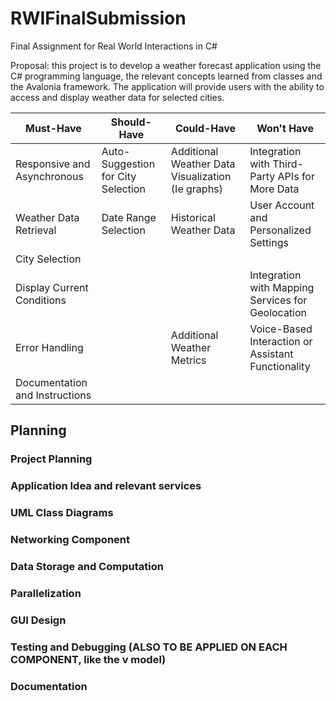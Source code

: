 # RWIFinalSubmission
Final Assignment for Real World Interactions in C#

Proposal:
this project is to develop a weather forecast application using the C# programming language, the relevant concepts learned from classes and the Avalonia framework. 
The application will provide users with the ability to access and display weather data for selected cities.

| Must-Have                  | Should-Have                         | Could-Have                             | Won't Have                         |
|----------------------------|-------------------------------------|----------------------------------------|----------------------------------------------------|
| Responsive and Asynchronous | Auto-Suggestion for City Selection   | Additional Weather Data Visualization (Ie graphs)  | Integration with Third-Party APIs for More Data    |
| Weather Data Retrieval     | Date Range Selection                 | Historical Weather Data                 | User Account and Personalized Settings             |
| City Selection             |  |     |       |
| Display Current Conditions |           |           | Integration with Mapping Services for Geolocation |
| Error Handling             |        | Additional Weather Metrics              | Voice-Based Interaction or Assistant Functionality |
| Documentation and Instructions | | | |



## Planning
### Project Planning

### Application Idea and relevant services

### UML Class Diagrams

### Networking Component

### Data Storage and Computation

### Parallelization

### GUI Design

### Testing and Debugging (ALSO TO BE APPLIED ON EACH COMPONENT, like the v model)

### Documentation

